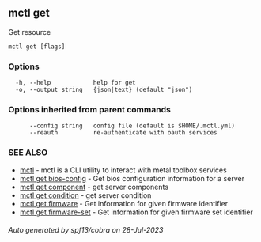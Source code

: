 ## mctl get

Get resource

```
mctl get [flags]
```

### Options

```
  -h, --help            help for get
  -o, --output string   {json|text} (default "json")
```

### Options inherited from parent commands

```
      --config string   config file (default is $HOME/.mctl.yml)
      --reauth          re-authenticate with oauth services
```

### SEE ALSO

* [mctl](mctl.md)	 - mctl is a CLI utility to interact with metal toolbox services
* [mctl get bios-config](mctl_get_bios-config.md)	 - Get bios configuration information for a server
* [mctl get component](mctl_get_component.md)	 - get server components
* [mctl get condition](mctl_get_condition.md)	 - get server condition
* [mctl get firmware](mctl_get_firmware.md)	 - Get information for given firmware identifier
* [mctl get firmware-set](mctl_get_firmware-set.md)	 - Get information for given firmware set identifier

###### Auto generated by spf13/cobra on 28-Jul-2023
